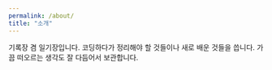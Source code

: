 ```yaml
---
permalink: /about/
title: "소개"
---
```


기록장 겸 일기장입니다.
코딩하다가 정리해야 할 것들이나 새로 배운 것들을 씁니다.
가끔 떠오르는 생각도 잘 다듬어서 보관합니다.
